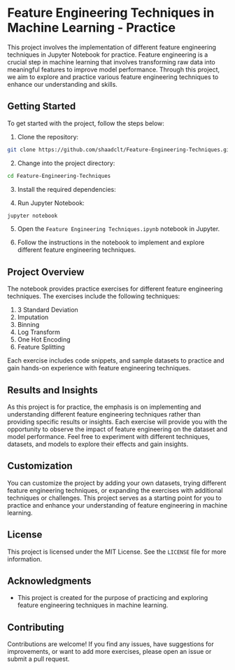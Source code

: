 # Feature Engineering Techniques in Machine Learning - Practice

This project involves the implementation of different feature engineering techniques in Jupyter Notebook for practice. Feature engineering is a crucial step in machine learning that involves transforming raw data into meaningful features to improve model performance. Through this project, we aim to explore and practice various feature engineering techniques to enhance our understanding and skills.

## Getting Started

To get started with the project, follow the steps below:

1. Clone the repository:

```bash
git clone https://github.com/shaadclt/Feature-Engineering-Techniques.git
```

2. Change into the project directory:

```bash
cd Feature-Engineering-Techniques
```

3. Install the required dependencies:

4. Run Jupyter Notebook:

```bash
jupyter notebook
```

5. Open the `Feature Engineering Techniques.ipynb` notebook in Jupyter.

6. Follow the instructions in the notebook to implement and explore different feature engineering techniques.

## Project Overview

The notebook provides practice exercises for different feature engineering techniques. The exercises include the following techniques:

1. 3 Standard Deviation
2. Imputation
3. Binning
4. Log Transform
5. One Hot Encoding
6. Feature Splitting

Each exercise includes code snippets, and sample datasets to practice and gain hands-on experience with feature engineering techniques.

## Results and Insights

As this project is for practice, the emphasis is on implementing and understanding different feature engineering techniques rather than providing specific results or insights. Each exercise will provide you with the opportunity to observe the impact of feature engineering on the dataset and model performance. Feel free to experiment with different techniques, datasets, and models to explore their effects and gain insights.

## Customization

You can customize the project by adding your own datasets, trying different feature engineering techniques, or expanding the exercises with additional techniques or challenges. This project serves as a starting point for you to practice and enhance your understanding of feature engineering in machine learning.

## License

This project is licensed under the MIT License. See the `LICENSE` file for more information.

## Acknowledgments

- This project is created for the purpose of practicing and exploring feature engineering techniques in machine learning.

## Contributing

Contributions are welcome! If you find any issues, have suggestions for improvements, or want to add more exercises, please open an issue or submit a pull request.
